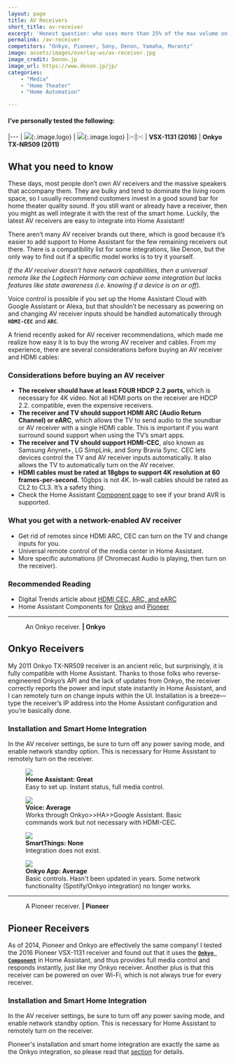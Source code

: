 ```yaml
---
layout: page
title: AV Receivers
short_title: av-receiver
excerpt: 'Honest question: who uses more than 25% of the max volume on receivers? If you answered "yes," your neighbors must hate you.'
permalink: /av-receiver
competitors: "Onkyo, Pioneer, Sony, Denon, Yamaha, Marantz"
image: assets/images/overlay-ws/av-receiver.jpg
image_credit: Denon.jp
image_url: https://www.denon.jp/jp/
categories: 
    - "Media"
    - "Home Theater"
    - "Home Automation"

---
```


<!--more-->
#### I’ve personally tested the following:

|---
| ![](assets\images\logo\pioneer.png){:.image.logo} |  ![](assets\images\logo\onkyo.png){:.image.logo} 
|:-:|:-:
| **VSX-1131 (2016)** | **Onkyo TX-NR509 (2011)** 

## What you need to know

These days, most people don’t own AV receivers and the massive speakers that accompany them. They are bulky and tend to dominate the living room space, so I usually recommend customers invest in a good sound bar for home theater quality sound. If you still want or already have a receiver, then you might as well integrate it with the rest of the smart home. Luckily, the latest AV receivers are easy to integrate into Home Assistant!

There aren’t many AV receiver brands out there, which is good because it’s easier to add support to Home Assistant for the few remaining receivers out there. There is a compatibility list for some integrations, like Denon, but the only way to find out if a specific model works is to try it yourself. 

<p class="box">
<i>If the AV receiver doesn’t have network capabilities, then a universal remote like the Logitech Harmony can achieve some integration but lacks features like state awareness (i.e. knowing if a device is on or off).</i></p>

Voice control is possible if you set up the Home Assistant Cloud with Google Assistant or Alexa, but that shouldn’t be necessary as powering on and changing AV receiver inputs should be handled automatically through **``HDMI-CEC``** and **``ARC``**.

A friend recently asked for AV receiver recommendations, which made me realize how easy it is to buy the wrong AV receiver and cables. From my experience, there are several considerations before buying an AV receiver and HDMI cables:

### Considerations before buying an AV receiver

<ul class="alt">
  <li><b>The receiver should have at least FOUR HDCP 2.2 ports,</b> which is necessary for 4K video. Not all HDMI ports on the receiver are HDCP 2.2. compatible, even the expensive receivers.</li>
  <li><b>The receiver and TV should support HDMI ARC (Audio Return Channel) or eARC</b>, which allows the TV to send audio to the soundbar or AV receiver with a single HDMI cable. This is important if you want surround sound support when using the TV’s smart apps. </li>
  <li><b>The receiver and TV should support HDMI-CEC</b>, also known as Samsung Anynet+, LG  SimpLink, and Sony Bravia Sync. CEC lets devices control the TV and AV receiver inputs automatically. It also allows the TV to automatically turn on the AV receiver.</li>
  <li><b>HDMI cables must be rated at 18gbps to support 4K resolution at 60 frames-per-second.</b> 10gbps is not 4K. In-wall cables should be rated as CL2 to CL3. It’s a safety thing.</li>
  <li> Check the Home Assistant <a href="https://www.home-assistant.io/components">Component page</a> to see if your brand AVR is supported.</li>
</ul>


### What you get with a network-enabled AV receiver

<ul class="alt">
  <li>Get rid of remotes since HDMI ARC, CEC can turn on the TV and change inputs for you.</li>
  <li>Universal remote control of the media center in Home Assistant.</li>
  <li>More specific automations (if Chromecast Audio is playing, then turn on the receiver).</li>
</ul>

### Recommended Reading

<ul class="alt">
  <li>Digital Trends article about <a href="https://www.digitaltrends.com/home-theater/hdmi-arc-explained-works-care/">HDMI CEC, ARC, and eARC</a></li>
  <li>Home Assistant Components for <a href="https://www.home-assistant.io/components/onkyo/">Onkyo</a> and <a href="https://www.home-assistant.io/components/pioneer/">Pioneer</a></li>
</ul>

<!-- Product Review section -->
<hr class="major" />

<figure class="align-left">
  <img src="assets\images\product-photo\onkyo.png" alt=""/>
  <figcaption>
    An Onkyo receiver. <b>|  Onkyo</b>
  </figcaption>
</figure>

## Onkyo Receivers

My 2011 Onkyo TX-NR509 receiver is an ancient relic, but surprisingly, it is fully compatible with Home Assistant. Thanks to those folks who reverse-engineered Onkyo’s API and the lack of updates from Onkyo, the receiver correctly reports the power and input state instantly in Home Assistant, and I can remotely turn on change inputs within the UI. Installation is a breeze—type the receiver’s IP address into the Home Assistant configuration and you’re basically done.

### Installation and Smart Home Integration
In the AV receiver settings, be sure to turn off any power saving mode, and enable network standby option. This is necessary for Home Assistant to remotely turn on the receiver.


<div class="row">
	<!-- Break -->
	<div class="6u 12u$(medium)">
	  <figure class="fourthtest">
        <img src="assets/images/integrations/onkyo-ha.png" />
        <figcaption>
          <b>Home Assistant: Great</b><br>Easy to set up. Instant status, full media control. 
        </figcaption>
      </figure>
	</div>
	<div class="6u 12u$(medium)">
      <figure class="fourthtest">
       <img src="assets/images/integrations/google-home.png" />
       <figcaption>
         <b>Voice: Average</b><br> Works through Onkyo>>HA>>Google Assistant. Basic commands work but not necessary with HDMI-CEC.
       </figcaption>
      </figure>
	</div>
</div>

<div class="row">
	<!-- Break -->
	<div class="6u 12u$(medium)">
      <figure class="fourthtest">
      <img src="assets/images/integrations/na.png" />
      <figcaption>
      <b>SmartThings: None</b><br> Integration does not exist.
      </figcaption>
      </figure>
	</div>
	<div class="6u 12u$(medium)">
      <figure class="fourthtest">
       <img src="assets/images/integrations/onkyo-app.png"  />
       <figcaption>
         <b>Onkyo App: Average</b><br>Basic controls. Hasn't been updated in years. Some network functionality (Spotify/Onkyo integration) no longer works.
       </figcaption>
      </figure>
	</div>
</div>

<!-- Competition section -->
<hr class="minor" />

<figure class="align-left">
  <img src="assets\images\product-photo\pioneer.png" alt=""/>
  <figcaption>
    A Pioneer receiver. <b>|  Pioneer</b>
  </figcaption>
</figure>
<p></p>

## Pioneer Receivers

As of 2014, Pioneer and Onkyo are effectively the same company! I tested the 2016 Pioneer VSX-1131 receiver and found out that it uses the [**``Onkyo Component``**](https://www.home-assistant.io/components/media_player.onkyo/) in Home Assistant, and thus provides full media control and responds instantly, just like my Onkyo receiver. Another plus is that this receiver can be powered on over Wi-Fi, which is not always true for every receiver. 

### Installation and Smart Home Integration

In the AV receiver settings, be sure to turn off any power saving mode, and enable network standby option. This is necessary for Home Assistant to remotely turn on the receiver.

Pioneer's installation and smart home integration are exactly the same as the Onkyo integration, so please read that [section](#onkyo-receivers) for details.
